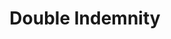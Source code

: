 ---
title: "Double Indemnity"

year: 1944

director: "Billy Wilder"

summary: "An insurance worker commits insurance fraud for a femme fatale"

comment: "In competition with The Maltese Falcon of being the archetypical film noire"

video: "https://media.giphy.com/media/v1.Y2lkPTc5MGI3NjExcW15Mmd5cjJudzdhN3E1d3Z1b2poYXQxY3MwNmg0dGhjdjQ3M3pnOSZlcD12MV9pbnRlcm5hbF9naWZfYnlfaWQmY3Q9Zw/kf3yjaBKEzfZOY84f9/giphy.mp4"

image: "https://media.giphy.com/media/kf3yjaBKEzfZOY84f9/giphy.gif"

imdb: "https://www.imdb.com/title/tt0036775/"

quotes:
  - "There's a speed limit in this state, Mr. Neff."
---